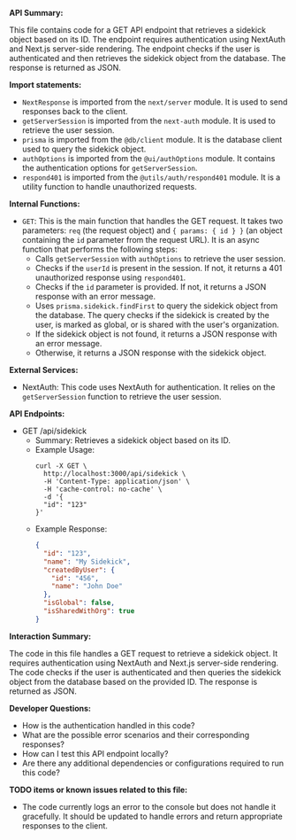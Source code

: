 **API Summary:**

This file contains code for a GET API endpoint that retrieves a sidekick object based on its ID. The endpoint requires authentication using NextAuth and Next.js server-side rendering. The endpoint checks if the user is authenticated and then retrieves the sidekick object from the database. The response is returned as JSON.

**Import statements:**

- `NextResponse` is imported from the `next/server` module. It is used to send responses back to the client.
- `getServerSession` is imported from the `next-auth` module. It is used to retrieve the user session.
- `prisma` is imported from the `@db/client` module. It is the database client used to query the sidekick object.
- `authOptions` is imported from the `@ui/authOptions` module. It contains the authentication options for `getServerSession`.
- `respond401` is imported from the `@utils/auth/respond401` module. It is a utility function to handle unauthorized requests.

**Internal Functions:**

- `GET`: This is the main function that handles the GET request. It takes two parameters: `req` (the request object) and `{ params: { id } }` (an object containing the `id` parameter from the request URL). It is an async function that performs the following steps:
  - Calls `getServerSession` with `authOptions` to retrieve the user session.
  - Checks if the `userId` is present in the session. If not, it returns a 401 unauthorized response using `respond401`.
  - Checks if the `id` parameter is provided. If not, it returns a JSON response with an error message.
  - Uses `prisma.sidekick.findFirst` to query the sidekick object from the database. The query checks if the sidekick is created by the user, is marked as global, or is shared with the user's organization.
  - If the sidekick object is not found, it returns a JSON response with an error message.
  - Otherwise, it returns a JSON response with the sidekick object.

**External Services:**

- NextAuth: This code uses NextAuth for authentication. It relies on the `getServerSession` function to retrieve the user session.

**API Endpoints:**

- GET /api/sidekick
  - Summary: Retrieves a sidekick object based on its ID.
  - Example Usage:
    ```
    curl -X GET \
      http://localhost:3000/api/sidekick \
      -H 'Content-Type: application/json' \
      -H 'cache-control: no-cache' \
      -d '{
      "id": "123"
    }'
    ```
  - Example Response:
    ```json
    {
      "id": "123",
      "name": "My Sidekick",
      "createdByUser": {
        "id": "456",
        "name": "John Doe"
      },
      "isGlobal": false,
      "isSharedWithOrg": true
    }
    ```

**Interaction Summary:**

The code in this file handles a GET request to retrieve a sidekick object. It requires authentication using NextAuth and Next.js server-side rendering. The code checks if the user is authenticated and then queries the sidekick object from the database based on the provided ID. The response is returned as JSON.

**Developer Questions:**

- How is the authentication handled in this code?
- What are the possible error scenarios and their corresponding responses?
- How can I test this API endpoint locally?
- Are there any additional dependencies or configurations required to run this code?

**TODO items or known issues related to this file:**

- The code currently logs an error to the console but does not handle it gracefully. It should be updated to handle errors and return appropriate responses to the client.